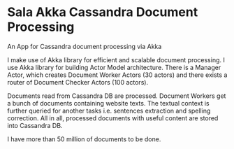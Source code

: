 # Sala Akka Cassandra Document Processing
An App for  Cassandra document processing via Akka

I make use of Akka library for efficient and scalable document processing.
I use Akka library for building Actor Model architecture.
There is a Manager Actor, which creates Document Worker Actors (30 actors) and there exists a router of Document Checker Actors (100 actors).

Documents read from Cassandra DB are processed.
Document Workers get a bunch of documents containing website texts. The textual context is further queried for another tasks i.e. 
sentences extraction and spelling correction.
All in all, processed documents with useful content are stored into Cassandra DB.

I have more than 50 million of documents to be done.
